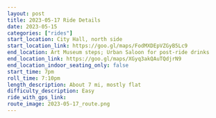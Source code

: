 ```yaml
---
layout: post
title: 2023-05-17 Ride Details
date: 2023-05-15
categories: ["rides"]
start_location: City Hall, north side
start_location_link: https://goo.gl/maps/FodMXDEpVZGyB5Lc9
end_location: Art Museum steps; Urban Saloon for post-ride drinks
end_location_link: https://goo.gl/maps/XGyq3akQAuTQdjrN9
end_location_indoor_seating_only: false
start_time: 7pm
roll_time: 7:10pm
length_description: About 7 mi, mostly flat
difficulty_description: Easy
ride_with_gps_link: 
route_image: 2023-05-17_route.png
---
```


